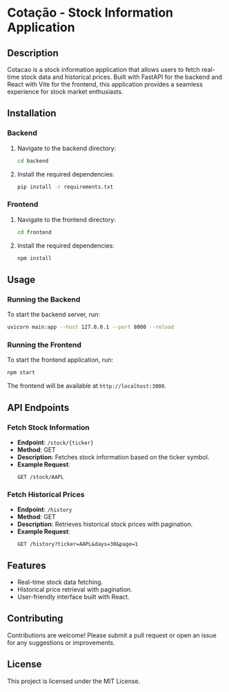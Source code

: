 # Cotação - Stock Information Application

## Description
Cotacao is a stock information application that allows users to fetch real-time stock data and historical prices. Built with FastAPI for the backend and React with Vite for the frontend, this application provides a seamless experience for stock market enthusiasts.

## Installation

### Backend
1. Navigate to the backend directory:
   ```bash
   cd backend
   ```
2. Install the required dependencies:
   ```bash
   pip install -r requirements.txt
   ```

### Frontend
1. Navigate to the frontend directory:
   ```bash
   cd frontend
   ```
2. Install the required dependencies:
   ```bash
   npm install
   ```

## Usage

### Running the Backend
To start the backend server, run:
```bash
uvicorn main:app --host 127.0.0.1 --port 8000 --reload
```

### Running the Frontend
To start the frontend application, run:
```bash
npm start
```
The frontend will be available at `http://localhost:3000`.

## API Endpoints

### Fetch Stock Information
- **Endpoint**: `/stock/{ticker}`
- **Method**: GET
- **Description**: Fetches stock information based on the ticker symbol.
- **Example Request**: 
  ```
  GET /stock/AAPL
  ```

### Fetch Historical Prices
- **Endpoint**: `/history`
- **Method**: GET
- **Description**: Retrieves historical stock prices with pagination.
- **Example Request**: 
  ```
  GET /history?ticker=AAPL&days=30&page=1
  ```

## Features
- Real-time stock data fetching.
- Historical price retrieval with pagination.
- User-friendly interface built with React.

## Contributing
Contributions are welcome! Please submit a pull request or open an issue for any suggestions or improvements.

## License
This project is licensed under the MIT License.
